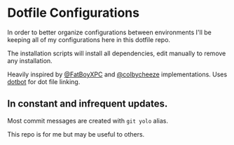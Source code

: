 # Dotfile Configurations

In order to better organize configurations between environments I'll be keeping all of my configurations here in this dotfile repo.

The installation scripts will install all dependencies, edit manually to remove any installation.

Heavily inspired by [@FatBoyXPC](https://github.com/colbycheeze/dotfiles) and [@colbycheeze](https://github.com/colbycheeze/dotfiles) implementations. Uses [dotbot](https://github.com/anishathalye/dotbot) for dot file linking.

## In constant and infrequent updates.

Most commit messages are created with `git yolo` alias.

This repo is for me but may be useful to others.
